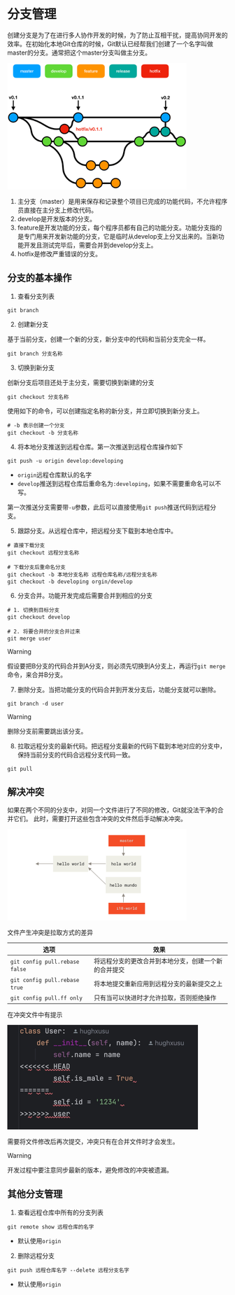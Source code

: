 # 分支管理

创建分支是为了在进行多人协作开发的时候，为了防止互相干扰，提高协同开发的效率。在初始化本地Git仓库的时候，Git默认已经帮我们创建了一个名字叫做master的分支。通常把这个master分支叫做主分支。

<img src="https://raw.githubusercontent.com/hughxusu/lesson-knowledge/develop/images/git/image-1718957362717.png" style="zoom: 40%;" />

1. 主分支（master）是用来保存和记录整个项目已完成的功能代码，不允许程序员直接在主分支上修改代码。
2. develop是开发版本的分支。
3. feature是开发功能的分支，每个程序员都有自己的功能分支。功能分支指的是专门用来开发新功能的分支，它是临时从develop支上分叉出来的。当新功能开发且测试完毕后，需要合并到develop分支上。
4. hotfix是修改严重错误的分支。

## 分支的基本操作

1. 查看分支列表

```shell
git branch
```

2. 创建新分支

基于当前分支，创建一个新的分支，新分支中的代码和当前分支完全一样。

```shell
git branch 分支名称
```

3. 切换到新分支

创新分支后项目还处于主分支，需要切换到新建的分支

```shell
git checkout 分支名称
```

使用如下的命令，可以创建指定名称的新分支，并立即切换到新分支上。

```shell
# -b 表示创建一个分支
git checkout -b 分支名称
```

4. 将本地分支推送到远程仓库。第一次推送到远程仓库操作如下

```shell
git push -u origin develop:developing
```

* `origin`远程仓库默认的名字
* `develop`推送到远程仓库后重命名为`:developing`，如果不需要重命名可以不写。

第一次推送分支需要带`-u`参数，此后可以直接使用`git push`推送代码到远程分支。

5. 跟踪分支。从远程仓库中，把远程分支下载到本地仓库中。

```shell
# 直接下载分支
git checkout 远程分支名称

# 下载分支后重命名分支
git checkout -b 本地分支名称 远程仓库名称/远程分支名称
git checkout -b developing orgin/develop
```

6. 分支合并。功能开发完成后需要合并到相应的分支

```shell
# 1. 切换到目标分支
git checkout develop

# 2. 将要合并的分支合并过来
git merge user
```

> [!warning]
>
> 假设要把B分支的代码合并到A分支，则必须先切换到A分支上，再运行`git merge`命令，来合并B分支。

7. 删除分支。当把功能分支的代码合并到开发分支后，功能分支就可以删除。

```shell
git branch -d user
```

> [!warning]
>
> 删除分支前需要跳出该分支。

8. 拉取远程分支的最新代码。把远程分支最新的代码下载到本地对应的分支中，保持当前分支的代码合远程分支代码一致。

```shell
git pull
```

## 解决冲突

如果在两个不同的分支中，对同一个文件进行了不同的修改，Git就没法干净的合并它们。 此时，需要打开这些包含冲突的文件然后手动解决冲突。

<img src="https://raw.githubusercontent.com/hughxusu/lesson-knowledge/develop/images/git/rerere1.png" style="zoom:40%;" />

文件产生冲突是拉取方式的差异

| 选项                           | 效果                                                 |
| ------------------------------ | ---------------------------------------------------- |
| `git config pull.rebase false` | 将远程分支的更改合并到本地分支，创建一个新的合并提交 |
| `git config pull.rebase true`  | 将本地提交重新应用到远程分支的最新提交之上           |
| `git config pull.ff only`      | 只有当可以快进时才允许拉取，否则拒绝操作             |

在冲突文件中有提示

<img src="https://raw.githubusercontent.com/hughxusu/lesson-knowledge/develop/images/git/Xnip2024-11-14_13-53-29.jpg" style="zoom:50%;" />

需要将文件修改后再次提交，冲突只有在合并文件时才会发生。

> [!warning]
>
> 开发过程中要注意同步最新的版本，避免修改的冲突被遗漏。

## 其他分支管理

1. 查看远程仓库中所有的分支列表

```shell
git remote show 远程仓库的名字
```

* 默认使用`origin`

2. 删除远程分支

```shell
git push 远程仓库名字 --delete 远程分支名字
```

* 默认使用`origin`
